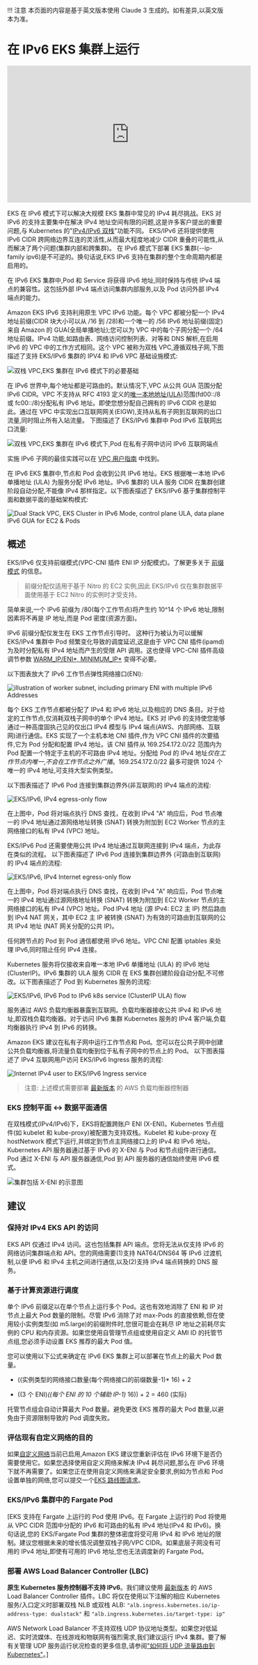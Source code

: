 !!! 注意
    本页面的内容是基于英文版本使用 Claude 3 生成的。如有差异,以英文版本为准。

# 在 IPv6 EKS 集群上运行

<iframe width="560" height="315" src="https://www.youtube.com/embed/zdXpTT0bZXo" title="YouTube video player" frameborder="0" allow="accelerometer; autoplay; clipboard-write; encrypted-media; gyroscope; picture-in-picture; web-share" allowfullscreen></iframe>

EKS 在 IPv6 模式下可以解决大规模 EKS 集群中常见的 IPv4 耗尽挑战。EKS 对 IPv6 的支持主要集中在解决 IPv4 地址空间有限的问题,这是许多客户提出的重要问题,与 Kubernetes 的"[IPv4/IPv6 双栈](https://kubernetes.io/docs/concepts/services-networking/dual-stack/)"功能不同。
EKS/IPv6 还将提供使用 IPv6 CIDR 跨网络边界互连的灵活性,从而最大程度地减少 CIDR 重叠的可能性,从而解决了两个问题(集群内部和跨集群)。
在 IPv6 模式下部署 EKS 集群(--ip-family ipv6)是不可逆的。换句话说,EKS IPv6 支持在集群的整个生命周期内都是启用的。

在 IPv6 EKS 集群中,Pod 和 Service 将获得 IPv6 地址,同时保持与传统 IPv4 端点的兼容性。这包括外部 IPv4 端点访问集群内部服务,以及 Pod 访问外部 IPv4 端点的能力。

Amazon EKS IPv6 支持利用原生 VPC IPv6 功能。每个 VPC 都被分配一个 IPv4 地址前缀(CIDR 块大小可以从 /16 到 /28)和一个唯一的 /56 IPv6 地址前缀(固定)来自 Amazon 的 GUA(全局单播地址);您可以为 VPC 中的每个子网分配一个 /64 地址前缀。IPv4 功能,如路由表、网络访问控制列表、对等和 DNS 解析,在启用 IPv6 的 VPC 中的工作方式相同。这个 VPC 被称为双栈 VPC,遵循双栈子网,下图描述了支持 EKS/IPv6 集群的 IPV4 和 IPv6 VPC 基础设施模式:

![双栈 VPC,EKS 集群在 IPv6 模式下的必要基础](./eks-ipv6-foundation.png)

在 IPv6 世界中,每个地址都是可路由的。默认情况下,VPC 从公共 GUA 范围分配 IPv6 CIDR。VPC 不支持从 RFC 4193 定义的[唯一本地地址(ULA)](https://en.wikipedia.org/wiki/Unique_local_address)范围(fd00::/8 或 fc00::/8)分配私有 IPv6 地址。即使您想分配自己拥有的 IPv6 CIDR 也是如此。通过在 VPC 中实现出口互联网网关(EIGW),支持从私有子网到互联网的出口流量,同时阻止所有入站流量。
下图描述了 EKS/IPv6 集群中 Pod IPv6 互联网出口流量:

![双栈 VPC,EKS 集群在 IPv6 模式下,Pod 在私有子网中访问 IPv6 互联网端点](./eks-egress-ipv6.png)

实施 IPv6 子网的最佳实践可以在 [VPC 用户指南](https://docs.aws.amazon.com/whitepapers/latest/ipv6-on-aws/IPv6-on-AWS.html) 中找到。

在 IPv6 EKS 集群中,节点和 Pod 会收到公共 IPv6 地址。EKS 根据唯一本地 IPv6 单播地址 (ULA) 为服务分配 IPv6 地址。IPv6 集群的 ULA 服务 CIDR 在集群创建阶段自动分配,不能像 IPv4 那样指定。以下图表描述了 EKS/IPv6 基于集群控制平面和数据平面的基础架构模式:

![Dual Stack VPC, EKS Cluster in IPv6 Mode, control plane ULA, data plane IPv6 GUA for EC2 & Pods](./eks-cluster-ipv6-foundation.png)

## 概述

EKS/IPv6 仅支持前缀模式(VPC-CNI 插件 ENI IP 分配模式)。了解更多关于 [前缀模式](https://aws.github.io/aws-eks-best-practices/networking/prefix-mode/index_linux/) 的信息。
> 前缀分配仅适用于基于 Nitro 的 EC2 实例,因此 EKS/IPv6 仅在集群数据平面使用基于 EC2 Nitro 的实例时才受支持。

简单来说,一个 IPv6 前缀为 /80(每个工作节点)将产生约 10^14 个 IPv6 地址,限制因素将不再是 IP 地址,而是 Pod 密度(资源方面)。

IPv6 前缀分配仅发生在 EKS 工作节点引导时。
这种行为被认为可以缓解 EKS/IPv4 集群中 Pod 频繁变化导致的调度延迟,这是由于 VPC CNI 插件(ipamd)为及时分配私有 IPv4 地址而产生的受限 API 调用。这也使得 VPC-CNI 插件高级调节参数 [WARM_IP/ENI*, MINIMUM_IP*](https://github.com/aws/amazon-vpc-cni-k8s#warm_ip_target) 变得不必要。

以下图表放大了 IPv6 工作节点弹性网络接口(ENI):

![illustration of worker subnet, including primary ENI with multiple IPv6 Addresses](./image-2.png)

每个 EKS 工作节点都被分配了 IPv4 和 IPv6 地址,以及相应的 DNS 条目。对于给定的工作节点,仅消耗双栈子网中的单个 IPv4 地址。EKS 对 IPv6 的支持使您能够通过一种高度固执己见的仅出口 IPv4 模型与 IPv4 端点(AWS、内部网络、互联网)进行通信。EKS 实现了一个主机本地 CNI 插件,作为 VPC CNI 插件的次要插件,它为 Pod 分配和配置 IPv4 地址。该 CNI 插件从 169.254.172.0/22 范围内为 Pod 配置一个特定于主机的不可路由 IPv4 地址。分配给 Pod 的 IPv4 地址*仅在工作节点内唯一*,*不会在工作节点之外广播*。169.254.172.0/22 最多可提供 1024 个唯一的 IPv4 地址,可支持大型实例类型。

以下图表描述了 IPv6 Pod 连接到集群边界外(非互联网)的 IPv4 端点的流程:

![EKS/IPv6, IPv4 egress-only flow](./eks-ipv4-snat-cni.png)

在上图中，Pod 将对端点执行 DNS 查找，在收到 IPv4 "A" 响应后，Pod 节点唯一的 IPv4 地址通过源网络地址转换 (SNAT) 转换为附加到 EC2 Worker 节点的主网络接口的私有 IPv4 (VPC) 地址。

EKS/IPv6 Pod 还需要使用公共 IPv4 地址通过互联网连接到 IPv4 端点，为此存在类似的流程。
以下图表描述了 IPv6 Pod 连接到集群边界外 (可路由到互联网) 的 IPv4 端点的流程:

![EKS/IPv6, IPv4 Internet egress-only flow](./eks-ipv4-snat-cni-internet.png)

在上图中，Pod 将对端点执行 DNS 查找，在收到 IPv4 "A" 响应后，Pod 节点唯一的 IPv4 地址通过源网络地址转换 (SNAT) 转换为附加到 EC2 Worker 节点的主网络接口的私有 IPv4 (VPC) 地址。Pod IPv4 地址 (源 IPv4: EC2 主 IP) 然后路由到 IPv4 NAT 网关，其中 EC2 主 IP 被转换 (SNAT) 为有效的可路由到互联网的公共 IPv4 地址 (NAT 网关分配的公共 IP)。

任何跨节点的 Pod 到 Pod 通信都使用 IPv6 地址。VPC CNI 配置 iptables 来处理 IPv6,同时阻止任何 IPv4 连接。

Kubernetes 服务将仅接收来自唯一本地 IPv6 单播地址 (ULA) 的 IPv6 地址 (ClusterIP)。IPv6 集群的 ULA 服务 CIDR 在 EKS 集群创建阶段自动分配,不可修改。以下图表描述了 Pod 到 Kubernetes 服务的流程:

![EKS/IPv6, IPv6 Pod to IPv6 k8s service (ClusterIP ULA) flow](./Pod-to-service-ipv6.png)

服务通过 AWS 负载均衡器暴露到互联网。负载均衡器接收公共 IPv4 和 IPv6 地址,即双栈负载均衡器。对于访问 IPv6 集群 Kubernetes 服务的 IPv4 客户端,负载均衡器执行 IPv4 到 IPv6 的转换。

Amazon EKS 建议在私有子网中运行工作节点和 Pod。您可以在公共子网中创建公共负载均衡器,将流量负载均衡到位于私有子网中的节点上的 Pod。
以下图表描述了 IPv4 互联网用户访问 EKS/IPv6 Ingress 服务的流程:

![Internet IPv4 user to EKS/IPv6 Ingress service](./ipv4-internet-to-eks-ipv6.png)

> 注意: 上述模式需要部署 [最新版本](https://kubernetes-sigs.github.io/aws-load-balancer-controller) 的 AWS 负载均衡器控制器

### EKS 控制平面 <-> 数据平面通信

在双栈模式(IPv4/IPv6)下，EKS将配置跨账户 ENI (X-ENI)。Kubernetes 节点组件(如 kubelet 和 kube-proxy)被配置为支持双栈。Kubelet 和 kube-proxy 在 hostNetwork 模式下运行,并绑定到节点主网络接口上的 IPv4 和 IPv6 地址。Kubernetes API 服务器通过基于 IPv6 的 X-ENI 与 Pod 和节点组件进行通信。Pod 通过 X-ENI 与 API 服务器通信,Pod 到 API 服务器的通信始终使用 IPv6 模式。

![集群包括 X-ENI 的示意图](./image-5.png)

## 建议

### 保持对 IPv4 EKS API 的访问

EKS API 仅通过 IPv4 访问。这也包括集群 API 端点。您将无法从仅支持 IPv6 的网络访问集群端点和 API。您的网络需要(1)支持 NAT64/DNS64 等 IPv6 过渡机制,以便 IPv6 和 IPv4 主机之间进行通信,以及(2)支持 IPv4 端点转换的 DNS 服务。

### 基于计算资源进行调度

单个 IPv6 前缀足以在单个节点上运行多个 Pod。这也有效地消除了 ENI 和 IP 对节点上最大 Pod 数量的限制。尽管 IPv6 消除了对 max-Pods 的直接依赖,但在使用较小实例类型(如 m5.large)的前缀附件时,您很可能会在耗尽 IP 地址之前耗尽实例的 CPU 和内存资源。如果您使用自管理节点组或使用自定义 AMI ID 的托管节点组,您必须手动设置 EKS 推荐的最大 Pod 值。

您可以使用以下公式来确定在 IPv6 EKS 集群上可以部署在节点上的最大 Pod 数量。

* ((实例类型的网络接口数量(每个网络接口的前缀数量-1)* 16) + 2

* ((3 个 ENI)*((每个 ENI 的 10 个辅助 IP-1)* 16)) + 2 = 460 (实际)

托管节点组会自动计算最大 Pod 数量。避免更改 EKS 推荐的最大 Pod 数量,以避免由于资源限制导致的 Pod 调度失败。

### 评估现有自定义网络的目的

如果[自定义网络](https://aws.github.io/aws-eks-best-practices/networking/custom-networking/)当前已启用,Amazon EKS 建议您重新评估在 IPv6 环境下是否仍需要使用它。如果您选择使用自定义网络来解决 IPv4 耗尽问题,那么在 IPv6 环境下就不再需要了。如果您正在使用自定义网络来满足安全要求,例如为节点和 Pod 设置单独的网络,您可以提交一个[EKS 路线图请求](https://github.com/aws/containers-roadmap/issues)。

### EKS/IPv6 集群中的 Fargate Pod
[EKS 支持在 Fargate 上运行的 Pod 使用 IPv6。在 Fargate 上运行的 Pod 将使用从 VPC CIDR 范围中分配的 IPv6 和可路由的私有 IPv4 地址(IPv4 和 IPv6)。换句话说,您的 EKS/Fargate Pod 集群的整体密度将受可用 IPv4 和 IPv6 地址的限制。建议您根据未来的增长情况调整双栈子网/VPC CIDR。如果底层子网没有可用的 IPv4 地址,即使有可用的 IPv6 地址,您也无法调度新的 Fargate Pod。

### 部署 AWS Load Balancer Controller (LBC)

**原生 Kubernetes 服务控制器不支持 IPv6**。我们建议使用 [最新版本](https://kubernetes-sigs.github.io/aws-load-balancer-controller) 的 AWS Load Balancer Controller 插件。LBC 将仅在使用以下注解的相应 Kubernetes 服务/入口定义时部署双栈 NLB 或双栈 ALB: `"alb.ingress.kubernetes.io/ip-address-type: dualstack"` 和 `"alb.ingress.kubernetes.io/target-type: ip"`

AWS Network Load Balancer 不支持双栈 UDP 协议地址类型。如果您对低延迟、实时流媒体、在线游戏和物联网有强烈需求,我们建议运行 IPv4 集群。要了解有关管理 UDP 服务运行状况检查的更多信息,请参阅["如何将 UDP 流量路由到 Kubernetes"](https://aws.amazon.com/blogs/containers/how-to-route-udp-traffic-into-kubernetes/)。]
